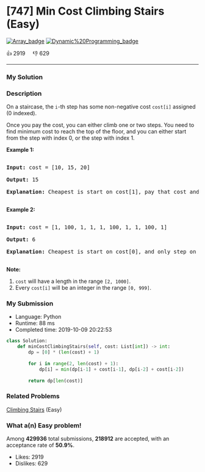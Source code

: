 # [747] Min Cost Climbing Stairs (Easy)

[![Array_badge](https://img.shields.io/badge/topic-Array-green.svg)](https://leetcode.com/problems/min-cost-climbing-stairs/)  [![Dynamic%20Programming_badge](https://img.shields.io/badge/topic-Dynamic%20Programming-green.svg)](https://leetcode.com/problems/min-cost-climbing-stairs/) 

:+1: 2919 &nbsp; &nbsp; :thumbsdown: 629

---

### My Solution


### Description
<p>
On a staircase, the <code>i</code>-th step has some non-negative cost <code>cost[i]</code> assigned (0 indexed).
</p><p>
Once you pay the cost, you can either climb one or two steps. You need to find minimum cost to reach the top of the floor, and you can either start from the step with index 0, or the step with index 1.
</p>

<p><b>Example 1:</b><br />
<pre>
<b>Input:</b> cost = [10, 15, 20]
<b>Output:</b> 15
<b>Explanation:</b> Cheapest is start on cost[1], pay that cost and go to the top.
</pre>
</p>

<p><b>Example 2:</b><br />
<pre>
<b>Input:</b> cost = [1, 100, 1, 1, 1, 100, 1, 1, 100, 1]
<b>Output:</b> 6
<b>Explanation:</b> Cheapest is start on cost[0], and only step on 1s, skipping cost[3].
</pre>
</p>

<p><b>Note:</b><br>
<ol>
<li><code>cost</code> will have a length in the range <code>[2, 1000]</code>.</li>
<li>Every <code>cost[i]</code> will be an integer in the range <code>[0, 999]</code>.</li>
</ol>
</p>


### My Submission

- Language: Python
- Runtime: 88 ms
- Completed time: 2019-10-09 20:22:53

```Python
class Solution:
    def minCostClimbingStairs(self, cost: List[int]) -> int:
        dp = [0] * (len(cost) + 1)
        
        for i in range(2, len(cost) + 1):
            dp[i] = min(dp[i-1] + cost[i-1], dp[i-2] + cost[i-2])
        
        return dp[len(cost)]
```


### Related Problems
[Climbing Stairs](https://leetcode.com/problems/climbing-stairs/) (Easy) <br>



### What a(n) Easy problem!
Among **429936** total submissions, **218912** are accepted, with an acceptance rate of **50.9%**. <br>

- Likes: 2919
- Dislikes: 629

